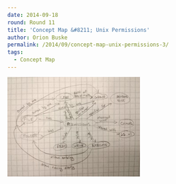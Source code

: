 ```yaml
---
date: 2014-09-18
round: Round 11
title: 'Concept Map &#8211; Unix Permissions'
author: Orion Buske
permalink: /2014/09/concept-map-unix-permissions-3/
tags:
  - Concept Map
---
```

[<img class="alignnone size-medium wp-image-8845" alt="IMG_20140918_033915" src="/uploads/2014/09/IMG_20140918_033915-300x225.jpg" width="300" height="225" />][1]

 [1]: /uploads/2014/09/IMG_20140918_033915.jpg
